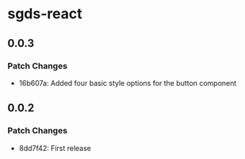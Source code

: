 # sgds-react

## 0.0.3

### Patch Changes

- 16b607a: Added four basic style options for the button component

## 0.0.2

### Patch Changes

- 8dd7f42: First release
